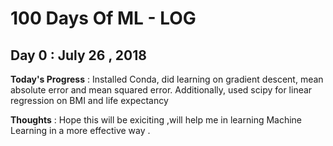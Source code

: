 # 100 Days Of ML - LOG

## Day 0 : July 26 , 2018
 
**Today's Progress** : Installed Conda, did learning on gradient descent, mean absolute error and mean squared error. Additionally, used scipy for linear regression on BMI and life expectancy

**Thoughts** : Hope this will be exiciting ,will help me in learning Machine Learning in a more effective way .